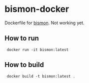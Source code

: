 # bismon-docker
Dockerfile for [bismon](https://github.com/bstarynk/bismon). Not working yet. 

## How to run
` docker run -it bismon:latest`

## How to build
` docker build -t bismon:latest .`
